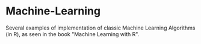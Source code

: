 # Machine-Learning
Several examples of implementation of classic Machine Learning Algorithms (in R), as seen in the book "Machine Learning with R".
